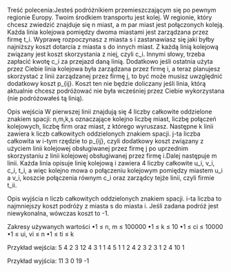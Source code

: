 Treść polecenia:Jesteś podróżnikiem przemieszczającym się po pewnym regionie Europy. Twoim środkiem transportu jest kolej. W regionie, który chcesz zwiedzić znajduje się n  miast, a m par miast jest połączonych koleją. Każda linia kolejowa pomiędzy dwoma miastami jest zarządzana przez firmę t_i. Wyprawę rozpoczynasz z miasta s i zastanawiasz się jaki byłby najniższy koszt dotarcia z miasta s do innych miast. Z każdą linią kolejową związany jest koszt skorzystania z niej, czyli c_i. Innymi słowy, trzeba zapłacić kwotę c_i za przejazd daną linią. Dodatkowo jeśli ostatnia użyta przez Ciebie linia kolejowa była zarządzana przez firmę i, a teraz planujesz skorzystać z linii zarządzanej przez firmę j, to być może musisz uwzględnić dodatkowy koszt p_{ij}. Koszt ten nie będzie doliczany jeśli linia, którą aktualnie chcesz podróżować nie była wcześniej przez Ciebie wykorzystana (nie podróżowałeś tą linią).

Opis wejścia
W pierwszej linii znajdują się 4 liczby całkowite oddzielone znakiem spacji: n,m,k,s oznaczające kolejno liczbę miast, liczbę połączeń kolejowych, liczbę firm oraz miast, z którego wyruszasz. Następne k linii zawiera k liczb całkowitych oddzielonych znakiem spacji. j-ta liczba całkowita w i-tym rzędzie to p_{ij}, czyli dodatkowy koszt związany z użyciem linii kolejowej obsługiwanej przez firmę j po uprzednim skorzystaniu z linii kolejowej obsługiwanej przez firmę i.Dalej następuje m linii. Każda linia opisuje linię kolejową i zawiera 4 liczby całkowite u_i, v_i, c_i, t_i, a więc kolejno mowa o połączeniu kolejowym pomiędzy miastem u_i a v_i, koszcie połączenia równym c_i oraz zarządcy tejże linii, czyli firmie t_ii.

Opis wyjścia
n liczb całkowitych oddzielonych znakiem spacji. i-ta liczba to najmniejszy koszt podróży z miasta s do miasta i. Jeśli zadana podróż jest niewykonalna, wówczas koszt to -1.

Zakresy używanych wartości
•1 ≤ n, m ≤ 100000
•1 ≤ k ≤ 10
•1 ≤ ci ≤ 10000
•1 ≤ ui, vi ≤ n
•1 ≤ ti ≤ k

Przykład wejścia:
5 4 2 3
12 4
3 1
1 4 5 1
1 2 4 2
3 2 3 1
2 4 10 1


Przykład wyjścia:
11 3 0 19 -1